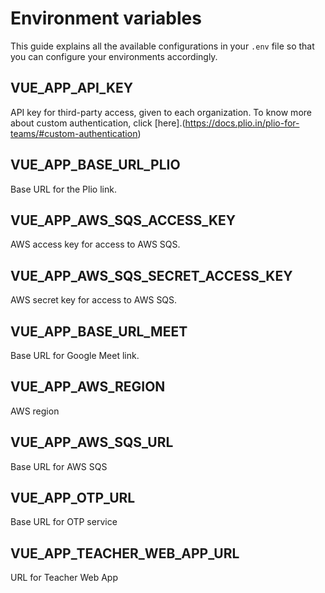 # Environment variables
This guide explains all the available configurations in your `.env` file so that you can configure your environments accordingly.

## VUE_APP_API_KEY
API key for third-party access, given to each organization. To know more about custom authentication, click [here].(https://docs.plio.in/plio-for-teams/#custom-authentication)

## VUE_APP_BASE_URL_PLIO
Base URL for the Plio link.

## VUE_APP_AWS_SQS_ACCESS_KEY
AWS access key for access to AWS SQS.

## VUE_APP_AWS_SQS_SECRET_ACCESS_KEY
AWS secret key for access to AWS SQS.

## VUE_APP_BASE_URL_MEET
Base URL for Google Meet link.

## VUE_APP_AWS_REGION
AWS region

## VUE_APP_AWS_SQS_URL
Base URL for AWS SQS

## VUE_APP_OTP_URL
Base URL for OTP service

## VUE_APP_TEACHER_WEB_APP_URL
URL for Teacher Web App
